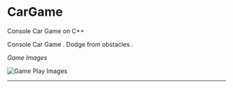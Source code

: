 # CarGame
Console Car Game on C++

Console Car Game . Dodge from obstacles . <br>

*Game Images* <br>

![Game Play Images](https://raw.githubusercontent.com/amangautam015/CarGame/master/DemoImages/1.png)

---
